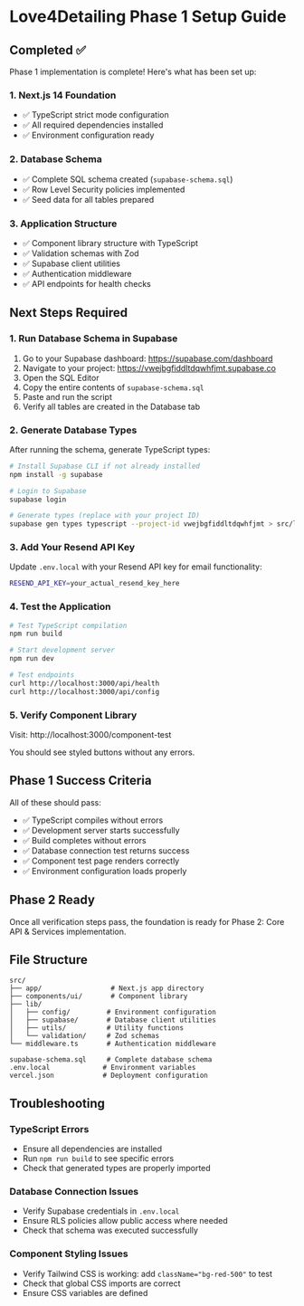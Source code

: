 # Love4Detailing Phase 1 Setup Guide

## Completed ✅

Phase 1 implementation is complete! Here's what has been set up:

### 1. Next.js 14 Foundation
- ✅ TypeScript strict mode configuration
- ✅ All required dependencies installed
- ✅ Environment configuration ready

### 2. Database Schema
- ✅ Complete SQL schema created (`supabase-schema.sql`)
- ✅ Row Level Security policies implemented
- ✅ Seed data for all tables prepared

### 3. Application Structure
- ✅ Component library structure with TypeScript
- ✅ Validation schemas with Zod
- ✅ Supabase client utilities
- ✅ Authentication middleware
- ✅ API endpoints for health checks

## Next Steps Required

### 1. Run Database Schema in Supabase

1. Go to your Supabase dashboard: https://supabase.com/dashboard
2. Navigate to your project: https://vwejbgfiddltdqwhfjmt.supabase.co
3. Open the SQL Editor
4. Copy the entire contents of `supabase-schema.sql`
5. Paste and run the script
6. Verify all tables are created in the Database tab

### 2. Generate Database Types

After running the schema, generate TypeScript types:

```bash
# Install Supabase CLI if not already installed
npm install -g supabase

# Login to Supabase
supabase login

# Generate types (replace with your project ID)
supabase gen types typescript --project-id vwejbgfiddltdqwhfjmt > src/lib/supabase/types.ts
```

### 3. Add Your Resend API Key

Update `.env.local` with your Resend API key for email functionality:

```bash
RESEND_API_KEY=your_actual_resend_key_here
```

### 4. Test the Application

```bash
# Test TypeScript compilation
npm run build

# Start development server
npm run dev

# Test endpoints
curl http://localhost:3000/api/health
curl http://localhost:3000/api/config
```

### 5. Verify Component Library

Visit: http://localhost:3000/component-test

You should see styled buttons without any errors.

## Phase 1 Success Criteria

All of these should pass:

- ✅ TypeScript compiles without errors
- ✅ Development server starts successfully  
- ✅ Build completes without errors
- ✅ Database connection test returns success
- ✅ Component test page renders correctly
- ✅ Environment configuration loads properly

## Phase 2 Ready

Once all verification steps pass, the foundation is ready for Phase 2: Core API & Services implementation.

## File Structure

```
src/
├── app/                 # Next.js app directory
├── components/ui/       # Component library
├── lib/
│   ├── config/         # Environment configuration
│   ├── supabase/       # Database client utilities
│   ├── utils/          # Utility functions
│   └── validation/     # Zod schemas
└── middleware.ts       # Authentication middleware

supabase-schema.sql     # Complete database schema
.env.local             # Environment variables
vercel.json            # Deployment configuration
```

## Troubleshooting

### TypeScript Errors
- Ensure all dependencies are installed
- Run `npm run build` to see specific errors
- Check that generated types are properly imported

### Database Connection Issues
- Verify Supabase credentials in `.env.local`
- Ensure RLS policies allow public access where needed
- Check that schema was executed successfully

### Component Styling Issues  
- Verify Tailwind CSS is working: add `className="bg-red-500"` to test
- Check that global CSS imports are correct
- Ensure CSS variables are defined